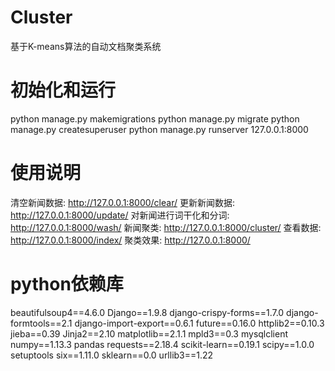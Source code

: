 # Cluster
基于K-means算法的自动文档聚类系统

# 初始化和运行
python manage.py makemigrations
python manage.py migrate
python manage.py createsuperuser
python manage.py runserver 127.0.0.1:8000

# 使用说明
清空新闻数据: http://127.0.0.1:8000/clear/
更新新闻数据: http://127.0.0.1:8000/update/
对新闻进行词干化和分词: http://127.0.0.1:8000/wash/
新闻聚类: http://127.0.0.1:8000/cluster/
查看数据: http://127.0.0.1:8000/index/
聚类效果: http://127.0.0.1:8000/

# python依赖库
beautifulsoup4==4.6.0
Django==1.9.8
django-crispy-forms==1.7.0
django-formtools==2.1
django-import-export==0.6.1
future==0.16.0
httplib2==0.10.3
jieba==0.39
Jinja2==2.10
matplotlib==2.1.1
mpld3==0.3
mysqlclient
numpy==1.13.3
pandas
requests==2.18.4
scikit-learn==0.19.1
scipy==1.0.0
setuptools
six==1.11.0
sklearn==0.0
urllib3==1.22
